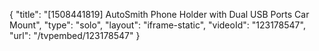 {
    "title": "[1508441819] AutoSmith Phone Holder with Dual USB Ports   Car Mount",
    "type": "solo",
    "layout": "iframe-static",
    "videoId": "123178547",
    "url": "\/tvpembed\/123178547"
}